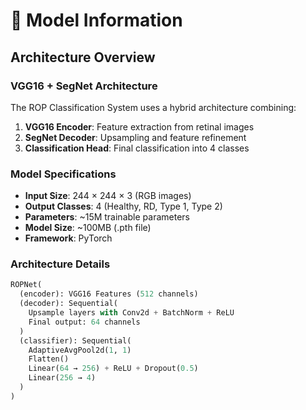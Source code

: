 # 🤖 Model Information

## Architecture Overview

### VGG16 + SegNet Architecture

The ROP Classification System uses a hybrid architecture combining:

1. **VGG16 Encoder**: Feature extraction from retinal images
2. **SegNet Decoder**: Upsampling and feature refinement  
3. **Classification Head**: Final classification into 4 classes

### Model Specifications

- **Input Size**: 244 × 244 × 3 (RGB images)
- **Output Classes**: 4 (Healthy, RD, Type 1, Type 2)
- **Parameters**: ~15M trainable parameters
- **Model Size**: ~100MB (.pth file)
- **Framework**: PyTorch

### Architecture Details

```python
ROPNet(
  (encoder): VGG16 Features (512 channels)
  (decoder): Sequential(
    Upsample layers with Conv2d + BatchNorm + ReLU
    Final output: 64 channels
  )
  (classifier): Sequential(
    AdaptiveAvgPool2d(1, 1)
    Flatten()
    Linear(64 → 256) + ReLU + Dropout(0.5)
    Linear(256 → 4)
  )
)
